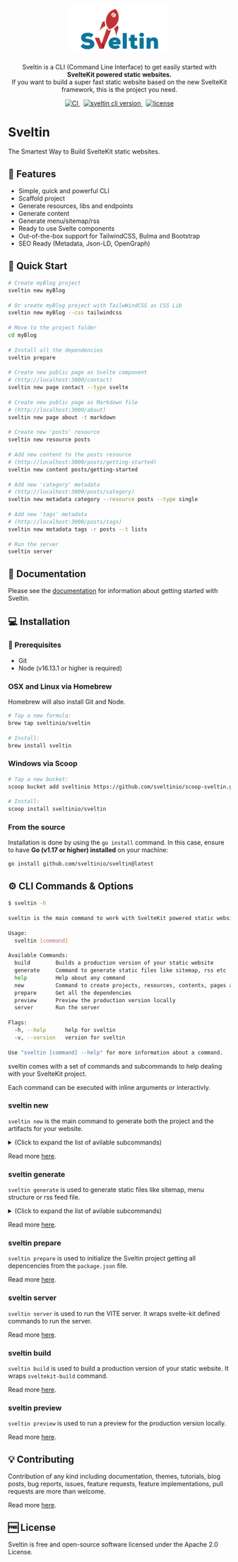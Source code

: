 <h1 align="center">
    <img src="resources/sveltin-logo.png" width="224px" alt="sveltin logo"/>

</h1>
<p align="center">
    Sveltin is a CLI (Command Line Interface) to get easily started with <strong>SvelteKit powered static websites.</strong>
    <br />
    If you want to build a super fast static website based on the new SvelteKit framework, this is the project you need.
</p>
<p align="center">
    <a href="https://github.com/sveltinio/sveltin/actions/workflows/release.yml" target="_blank">
        <img src="https://github.com/sveltinio/sveltin/actions/workflows/release.yml/badge.svg" alt="CI" />
    </a>
    &nbsp;
    <a href="https://github.com/sveltinio/sveltin/releases" target="_blank">
        <img src="https://img.shields.io/badge/version-v0.2.3-success?style=flat-square&logo=none" alt="sveltin cli version" />
    </a>
    &nbsp;
    <a href="https://github.com/sveltinio/sveltin/blob/main/LICENSE" target="_blank">
        <img src="https://img.shields.io/badge/license-apache_2.0-blue?style=flat-square&logo=none" alt="license" />
    </a>
</p>

# Sveltin

The Smartest Way to Build SvelteKit static websites.

## :mega: Features

- Simple, quick and powerful CLI
- Scaffold project
- Generate resources, libs and endpoints
- Generate content
- Generate menu/sitemap/rss
- Ready to use Svelte components
- Out-of-the-box support for TailwindCSS, Bulma and Bootstrap
- SEO Ready (Metadata, Json-LD, OpenGraph)

## :rocket: Quick Start

```bash
# Create myBlog project
sveltin new myBlog

# Or sreate myBlog project with TailwWindCSS as CSS Lib
sveltin new myBlog --css tailwindcss

# Move to the project folder
cd myBlog 

# Install all the dependencies
sveltin prepare

# Create new public page as Svelte component
# (http://localhost:3000/contact)
sveltin new page contact --type svelte

# Create new public page as Markdown file
# (http://localhost:3000/about)
sveltin new page about -t markdown

# Create new 'posts' resource
sveltin new resource posts

# Add new content to the posts resource
# (http://localhost:3000/posts/getting-started)
sveltin new content posts/getting-started

# Add new 'category' metadata 
# (http://localhost:3000/posts/category)
sveltin new metadata category --resource posts --type single

# Add new 'tags' metadata
# (http://localhost:3000/posts/tags)
sveltin new metadata tags -r posts --t lists

# Run the server
sveltin server
```

## :book: Documentation

Please see the [documentation](https://docs.sveltin.io) for information about getting started with Sveltin.

## :computer: Installation

### :wrench: Prerequisites

- Git
- Node (v16.13.1 or higher is required)

### OSX and Linux via Homebrew

Homebrew will also install Git and Node.

```bash
# Tap a new formula:
brew tap sveltinio/sveltin

# Install:
brew install sveltin
```

### Windows via Scoop

```bash
# Tap a new bucket:
scoop bucket add sveltinio https://github.com/sveltinio/scoop-sveltin.git

# Install:
scoop install sveltinio/sveltin
```

### From the source

Installation is done by using the `go install` command. In this case, ensure to have **Go (v1.17 or higher) installed** on your machine:

```bash
go install github.com/sveltinio/sveltin@latest
```

## :gear: CLI Commands & Options

```bash
$ sveltin -h

sveltin is the main command to work with SvelteKit powered static website.

Usage:
  sveltin [command]

Available Commands:
  build        Builds a production version of your static website
  generate     Command to generate static files like sitemap, rss etc
  help         Help about any command
  new          Command to create projects, resources, contents, pages and metadata
  prepare      Get all the dependencies
  preview      Preview the production version locally
  server       Run the server

Flags:
  -h, --help      help for sveltin
  -v, --version   version for sveltin

Use "sveltin [command] --help" for more information about a command.
```

sveltin comes with a set of commands and subcommands to help dealing with your SvelteKit project.

Each command can be executed with inline arguments or interactivly.

### sveltin new

`sveltin new` is the main command to generate both the project and the artifacts for your website.

<details>
    <summary>(Click to expand the list of avilable subcommands)</summary>

| Subcommand | Alias | Description                                                   |
| :--------- | :---: | :------------------------------------------------------------ |
| [resource] |       | Create new resources.                                         |
| [content]  |       | Create a new content for existing resource.                   |
| [metadata] |       | Add a new metadata from your content as a Sveltekit resource. |
| [page]     |       | Create a new public page.                                     |

</details>

Read more [here][new].

### sveltin generate

`sveltin generate` is used to generate static files like sitemap, menu structure or rss feed file.

<details>
    <summary>(Click to expand the list of avilable subcommands)</summary>

| Subcommand | Alias | Description                                             |
| :--------- | :---: | :------------------------------------------------------ |
| [menu]     |       | Generate the menu config file for your Sveltin project. |
| [sitemap]  |       | Generate a sitemap.xml file for your Sveltin project.   |
| [rss]      |       | Generate a rss.xml file for your Sveltin project.       |

</details>

Read more [here][generate].

### sveltin prepare

`sveltin prepare` is used to initialize the Sveltin project getting all depencencies from the `package.json` file.

Read more [here][prepare].

### sveltin server

`sveltin server` is used to run the VITE server. It wraps svelte-kit defined commands to run the server.

Read more [here][server].

### sveltin build

`sveltin build` is used to build a production version of your static website. It wraps `sveltekit-build` command.

Read more [here][build].

### sveltin preview

`sveltin preview` is used to run a preview for the production version locally.

Read more [here][preview].

## :bulb: Contributing

Contribution of any kind including documentation, themes, tutorials, blog posts, bug reports, issues, feature requests, feature implementations, pull requests are more than welcome.

Read more [here][contributing].

## :free: License

Sveltin is free and open-source software licensed under the Apache 2.0 License.

[new]: https://docs.sveltin.io/cli/new
[resource]: https://docs.sveltin.io/cli/new-resource
[content]: https://docs.sveltin.io/cli/new-content
[metadata]: https://docs.sveltin.io/cli/new-metadata
[page]: https://docs.sveltin.io/cli/new-page
[generate]: https://docs.sveltin.io/cli/generate
[menu]: https://docs.sveltin.io/cli/generate-menu
[sitemap]: https://docs.sveltin.io/cli/generate-sitemap
[rss]: https://docs.sveltin.io/cli/generate-rss
[server]: https://docs.sveltin.io/cli/server
[prepare]: https://docs.sveltin.io/cli/prepare
[build]: https://docs.sveltin.io/cli/build
[preview]: https://docs.sveltin.io/cli/preview
[contributing]: CONTRIBUTING.md
